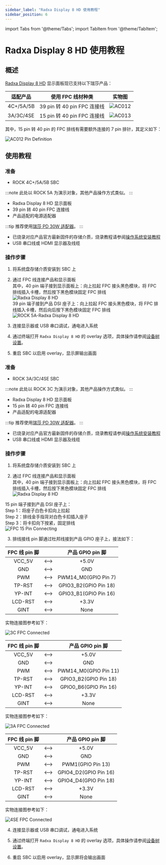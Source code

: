 ```yaml
---
sidebar_label: "Radxa Display 8 HD 使用教程"
sidebar_position: 6
---
```


import Tabs from '@theme/Tabs';
import TabItem from '@theme/TabItem';

# Radxa Display 8 HD 使用教程

## 概述

[Radxa Display 8 HD](lcd-8-hd-product) 显示面板现已支持以下瑞莎产品：

| 适配产品  | 使用 FPC 线材种类           | 实物图                                         |
| --------- | --------------------------- | ---------------------------------------------- |
| 4C+/5A/5B | 39 pin 转 40 pin FPC 连接线 | ![AC012](/img/accessories/lcd-8-hd/ac013.webp) |
| 3A/3C/4SE | 15 pin 转 40 pin FPC 连接线 | ![AC013](/img/accessories/lcd-8-hd/ac012.webp) |

其中，15 pin 转 40 pin 的 FPC 排线有需要额外连接的 7 pin 排针，其定义如下：

![AC012 Pin Definition](/img/accessories/lcd-8-hd/ac012-pin-definition.webp)

## 使用教程

<Tabs queryString="mode">
<TabItem value="39pin" label="4C+/5A/5B">

### 准备

- ROCK 4C+/5A/5B SBC

:::note
此处以 ROCK 5A 为演示对象，其他产品操作方式类似。
:::

- Radxa Display 8 HD 显示面板
- 39 pin 转 40 pin FPC 连接线
- 产品适配的电源适配器

:::tip
推荐使用[瑞莎 PD 30W 适配器](/accessories/pd_30w)。
:::

- 已烧录对应产品官方最新固件的存储介质，烧录教程请参阅[操作系统安装教程](/general-tutorial/os-installation)
- USB 串口线或 HDMI 显示器及线缆

### 操作步骤

1. 将系统盘存储介质安装到 SBC 上

2. 通过 FPC 线连接产品和显示面板  
   其中，40 pin 端子接到显示面板上：向上拉起 FPC 接头黑色模块，将 FPC 排线插入卡槽，然后按下黑色模块固定 FPC 排线  
   ![Radxa Display 8 HD](/img/accessories/8hd-connect-fpc.webp)  
   39 pin 端子接到产品 DSI 座子上：向上拉起 FPC 接头黑色模块，将 FPC 排线插入卡槽，然后向后按下黑色模块固定 FPC 排线  
   ![ROCK 5A-Radxa Display 8 HD](/img/accessories/rock5a-connect-fpc.webp)

3. 连接显示器或 USB 串口调试，通电进入系统

4. 通过终端打开 `Radxa Display 8 HD` 的 overlay 选项，具体操作请参阅[设备树设置](/radxa-os/rsetup/devicetree)。

5. 重启 SBC 以启用 overlay，显示屏输出画面

</TabItem>
<TabItem value="15pin" label="3A/3C/4SE">

### 准备

- ROCK 3A/3C/4SE SBC

:::note
此处以 ROCK 3C 为演示对象，其他产品操作方式类似。
:::

- Radxa Display 8 HD 显示面板
- 15 pin 转 40 pin FPC 连接线
- 产品适配的电源适配器

:::tip
推荐使用[瑞莎 PD 30W 适配器](/accessories/pd_30w)。
:::

- 已烧录对应产品官方最新固件的存储介质，烧录教程请参阅[操作系统安装教程](/general-tutorial/os-installation)
- USB 串口线或 HDMI 显示器及线缆

### 操作步骤

1. 将系统盘存储介质安装到 SBC 上

2. 通过 FPC 线连接产品和显示面板  
   其中，40 pin 端子接到显示面板上：向上拉起 FPC 接头黑色模块，将 FPC 排线插入卡槽，然后按下黑色模块固定 FPC 排线  
   ![Radxa Display 8 HD](/img/accessories/8hd-connect-fpc.webp)

15 pin 端子接到产品 DSI 座子上：  
Step 1：将座子白色卡扣向上拉起  
Step 2：排线金手指背对白色卡扣插入座子  
Step 3：将卡扣向下按紧，固定排线  
 ![FPC 15 Pin Connecting](/img/accessories/lcd-8-hd/fpc-15-pin-connecting.webp)

3. 排线接线 pin 脚通过杜邦线接到产品 GPIO 座子上，接法如下：

<Tabs>
<TabItem value="3c" label="ROCK 3C">
<div className='gpio_style'>

| FPC 线 pin 脚 |      |          产品 GPIO pin 脚           |
| :-----------: | :--: | :---------------------------------: |
|    VCC_5V     | <--> |  <div className='red'>+5.0V</div>   |
|      GND      | <--> |  <div className='black'>GND</div>   |
|      PWM      | <--> |        PWM14_M0(GPIO Pin 7)         |
|    TP-RST     | <--> |        GPIO3_B2(GPIO Pin 18)        |
|    YP-INT     | <--> |        GPIO3_B1(GPIO Pin 16)        |
|    LCD-RST    | <--> | <div className='yellow'>+3.3V</div> |
|     GINT      | <--> |                None                 |

实物连接图参考如下：

![3C FPC Connected](/img/accessories/lcd-8-hd/3c-fpc-connected.webp)

</div>
</TabItem>
<TabItem value="3a" label="ROCK 3A">
<div className='gpio_style'>

| FPC 线 pin 脚 |      |          产品 GPIO pin 脚           |
| :-----------: | :--: | :---------------------------------: |
|    VCC_5V     | <--> |  <div className='red'>+5.0V</div>   |
|      GND      | <--> |  <div className='black'>GND</div>   |
|      PWM      | <--> |        PWM14_M0(GPIO Pin 11)        |
|    TP-RST     | <--> |        GPIO3_B2(GPIO Pin 18)        |
|    YP-INT     | <--> |        GPIO0_B6(GPIO Pin 16)        |
|    LCD-RST    | <--> | <div className='yellow'>+3.3V</div> |
|     GINT      | <--> |                None                 |

实物连接图参考如下：

![3A FPC Connected](/img/accessories/lcd-8-hd/3a-fpc-connected.webp)

</div>
</TabItem>
<TabItem value="4se" label="ROCK 4SE">
<div className='gpio_style'>

| FPC 线 pin 脚 |      |          产品 GPIO pin 脚           |
| :-----------: | :--: | :---------------------------------: |
|    VCC_5V     | <--> |  <div className='red'>+5.0V</div>   |
|      GND      | <--> |  <div className='black'>GND</div>   |
|      PWM      | <--> |          PWM1(GPIO Pin 13)          |
|    TP-RST     | <--> |        GPIO4_D2(GPIO Pin 16)        |
|    YP-INT     | <--> |        GPIO4_D4(GPIO Pin 18)        |
|    LCD-RST    | <--> | <div className='yellow'>+3.3V</div> |
|     GINT      | <--> |                None                 |

实物连接图参考如下：

![4SE FPC Connected](/img/accessories/lcd-8-hd/4se-fpc-connected.webp)

</div>
</TabItem>
</Tabs>

4. 连接显示器或 USB 串口调试，通电进入系统

5. 通过终端打开 `Radxa Display 8 HD` 的 overlay 选项，具体操作请参阅[设备树设置](/radxa-os/rsetup/devicetree)。

6. 重启 SBC 以启用 overlay，显示屏将会输出画面

</TabItem>
</Tabs>
